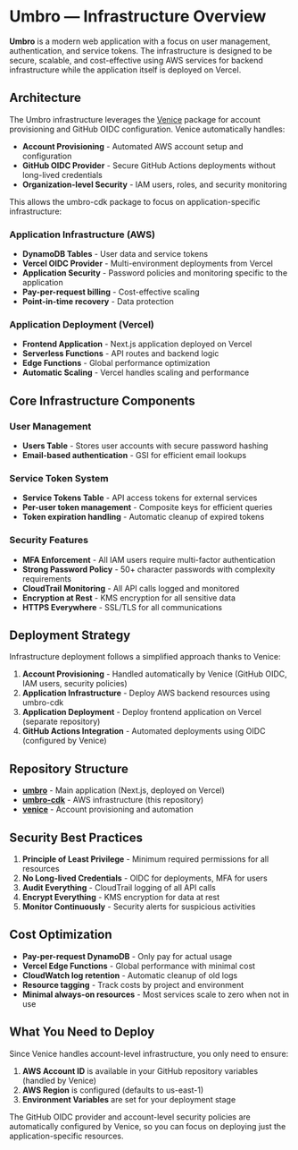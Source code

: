 # Umbro — Infrastructure Overview

**Umbro** is a modern web application with a focus on user management, authentication, and service tokens. The infrastructure is designed to be secure, scalable, and cost-effective using AWS services for backend infrastructure while the application itself is deployed on Vercel.

## Architecture

The Umbro infrastructure leverages the [Venice](https://github.com/coltenkrauter/venice) package for account provisioning and GitHub OIDC configuration. Venice automatically handles:

- **Account Provisioning** - Automated AWS account setup and configuration
- **GitHub OIDC Provider** - Secure GitHub Actions deployments without long-lived credentials
- **Organization-level Security** - IAM users, roles, and security monitoring

This allows the umbro-cdk package to focus on application-specific infrastructure:

### Application Infrastructure (AWS)
- **DynamoDB Tables** - User data and service tokens
- **Vercel OIDC Provider** - Multi-environment deployments from Vercel
- **Application Security** - Password policies and monitoring specific to the application
- **Pay-per-request billing** - Cost-effective scaling
- **Point-in-time recovery** - Data protection

### Application Deployment (Vercel)
- **Frontend Application** - Next.js application deployed on Vercel
- **Serverless Functions** - API routes and backend logic
- **Edge Functions** - Global performance optimization
- **Automatic Scaling** - Vercel handles scaling and performance

## Core Infrastructure Components

### User Management
- **Users Table** - Stores user accounts with secure password hashing
- **Email-based authentication** - GSI for efficient email lookups

### Service Token System
- **Service Tokens Table** - API access tokens for external services
- **Per-user token management** - Composite keys for efficient queries
- **Token expiration handling** - Automatic cleanup of expired tokens

### Security Features
- **MFA Enforcement** - All IAM users require multi-factor authentication
- **Strong Password Policy** - 50+ character passwords with complexity requirements
- **CloudTrail Monitoring** - All API calls logged and monitored
- **Encryption at Rest** - KMS encryption for all sensitive data
- **HTTPS Everywhere** - SSL/TLS for all communications

## Deployment Strategy

Infrastructure deployment follows a simplified approach thanks to Venice:

1. **Account Provisioning** - Handled automatically by Venice (GitHub OIDC, IAM users, security policies)
2. **Application Infrastructure** - Deploy AWS backend resources using umbro-cdk
3. **Application Deployment** - Deploy frontend application on Vercel (separate repository)
4. **GitHub Actions Integration** - Automated deployments using OIDC (configured by Venice)

## Repository Structure

- **[umbro](https://github.com/coltenkrauter/umbro)** - Main application (Next.js, deployed on Vercel)
- **[umbro-cdk](https://github.com/coltenkrauter/umbro-cdk)** - AWS infrastructure (this repository)
- **[venice](https://github.com/coltenkrauter/venice)** - Account provisioning and automation

## Security Best Practices

1. **Principle of Least Privilege** - Minimum required permissions for all resources
2. **No Long-lived Credentials** - OIDC for deployments, MFA for users
3. **Audit Everything** - CloudTrail logging of all API calls
4. **Encrypt Everything** - KMS encryption for data at rest
5. **Monitor Continuously** - Security alerts for suspicious activities

## Cost Optimization

- **Pay-per-request DynamoDB** - Only pay for actual usage
- **Vercel Edge Functions** - Global performance with minimal cost
- **CloudWatch log retention** - Automatic cleanup of old logs
- **Resource tagging** - Track costs by project and environment
- **Minimal always-on resources** - Most services scale to zero when not in use

## What You Need to Deploy

Since Venice handles account-level infrastructure, you only need to ensure:

1. **AWS Account ID** is available in your GitHub repository variables (handled by Venice)
2. **AWS Region** is configured (defaults to us-east-1)
3. **Environment Variables** are set for your deployment stage

The GitHub OIDC provider and account-level security policies are automatically configured by Venice, so you can focus on deploying just the application-specific resources.
